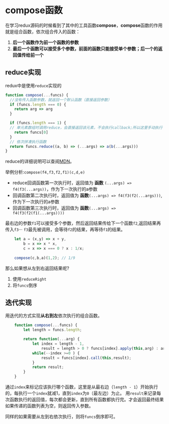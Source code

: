 # compose函数
在学习redux源码的时候看到了其中的工具函数**compose**，**compose**函数的作用就是组合函数，依次组合传入的函数：
1. **后一个函数作为前一个函数的参数**
2. **最后一个函数可以接受多个参数，前面的函数只能接受单个参数；后一个的返回值传给前一个**

## reduce实现

redux中是使用`reduce`实现的

```js
function compose(...funcs) {
  //没有传入函数参数，就返回一个默认函数（直接返回参数）
  if (funcs.length === 0) {
    return arg => arg
  }

  if (funcs.length === 1) {
  // 单元素数组时调用reduce，会直接返回该元素，不会执行callback;所以这里手动执行
    return funcs[0]
  }
  // 依次拼凑执行函数
  return funcs.reduce((a, b) => (...args) => a(b(...args)))
}
```
reduce的详细说明可以查阅[MDN](https://developer.mozilla.org/zh-CN/docs/Web/JavaScript/Reference/Global_Objects/Array/Reduce)。

举例分析:`compose(f4,f3,f2,f1)(c,d,e)`
+ reduce回调函数第一次执行时，返回值为 **函数** `(...args) => f4(f3(...args))`，作为下一次执行的a参数
+ 回调函数第二次执行时，返回值为 **函数**`(...args) => f4(f3(f2(...args)))`,作为下一次执行的a参数
+ 回调函数第三次执行时，返回值为 **函数**`(...args) => f4(f3(f2(f1(...args))))`

最右边的参数`f1`可以接受多个参数，然后返回结果传给下一个函数`f2`,返回结果再传入`f3`··· `f3`最先被调用，会等待`f2`的结果，再等待`f1`的结果。

```js
    let a = (x,y) => x + y,
        b = x => x * x,
        c = x => x === 0 ? x : 1/x;
    
    compose(c,b,a)(1,2); // 1/9
```

那么如果想从左到右返回结果呢?
1. 使用`reduceRight`
2. 将`funcs`倒序

## 迭代实现

用迭代的方式实现**从右到左**依次执行的组合函数。

```js
    function compose(...funcs) {
        let length = funcs.length;

        return function(...arg) {
            let index = length - 1,
                result = length > 0 ? funcs[index].apply(this,arg) : arg; //注意arg为数组，要用apply
            while(--index >=0 ) {
                result = funcs[index].call(this,result);
            }
            return result;
        }
    }
```
通过`index`来标记应该执行哪个函数，这里是从最右边（`length - 1`）开始执行的，每执行一个`index`就减1，直到`index`为`0`（最左边）为止。
用`result`来记录每次函数执行的返回值，每次都会更新，直到所有函数都执行完。才会返回最终结果
如果传递的函数列表为空，则返回传入参数。

同样的如果需要从左到右依次执行，则将`funcs`倒序即可。